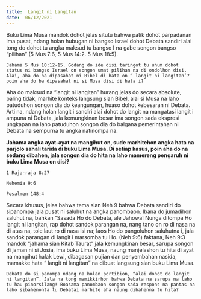 ```yaml
---
title:  Langit ni Langitan
date:  06/12/2021
---
```


Buku Lima Musa mandok dohot jelas situtu bahwa patik dohot parpadanan ima pusat, ndang holan hubugan ni bangso Israel dohot Debata sandiri alai tong do dohot tu angka maksud tu bangso I na gabe songon bangso “pilihan” (5 Mus 7:6, 5 Mus 14:2. 5 Mus 18:5).

`Jahama 5 Mus 10:12-15. Godang do ide disi taringot tu uhum dohot status ni bangso Israel on songon umat pilihan na di ondolhon disi. Alai, aha do na dipasahat ni Bibel di hata on “ langit ni langitan’? poin aha do ba dipasahat ni si Musa disi di hata i?`

Aha do maksud na “langit ni langitan” hurang jelas do secara absolute, paling tidak, marhite konteks langsung sian Bibel, alai si Musa na laho patuduhon songon dia do keangungan, huaso dohot kebesaran ni Debata. Arti na, ndang holan langit i sandiri alai dohot do langit na mangatasi langit i ampuna ni Debata, jala kemungkinan besar ima songon sada ekspresi ungkapan na laho patuduhon songon dia do balgana pemerintahan ni Debata na sempurna tu angka natinompa na.

**Jahama angka ayat-ayat na mangihut on, sude marhitehon angka hata na parjolo sahali tarida di buku Lima Musa. Di setiap kasus, poin aha do na sedang dibahen, jala songon dia do hita na laho mamereng pengaruh ni buku Lima Musa on disi?**

`1 Raja-raja 8:27`

`Nehemia 9:6 `

`Pesalmen 148:4`

Secara khusus, jelas bahwa tema sian Neh 9 bahwa Debata sandiri do sipanompa jala pusat ni saluhut na angka panombaon. Ibana do jumadihon saluhut na, bahkan “Sasada Ho do Debata, ale Jahowa! Nunga ditompa Ho langit ni langitan, rap dohot sandok parangan na, nang tano on ro di nasa na di atas na, tole laut ro di nasa isi na; laos Ho do pangoluhon saluhutna i, jala sandok parangan di langit i marsomba tu Ho. (Neh 9:6) faktana, Neh 9:3 mandok “jahama sian Kitab Taurat” jala kemungkinan besar, sarupa songon di jaman ni si Josia, ima buku Lima Musa, naung manjelashon tu hita di ayat na mangihut halak Lewi, dibagasan pujian dan penyembahan nasida, mamakke hata “ langit ni langitan” na dibuat langsung sian buku Lima Musa.

`Debata do si panompa ndang na holan portibion, “alai dohot do langit ni langitan”. Jala na tong mamikkirhon bahwa Debata na sarupa na laho tu hau pinorsilang! Boasama panombaon songon sada respons na pantas na laho sibahenonta tu Debatai marhite aha naung dibahenna tu hita?`